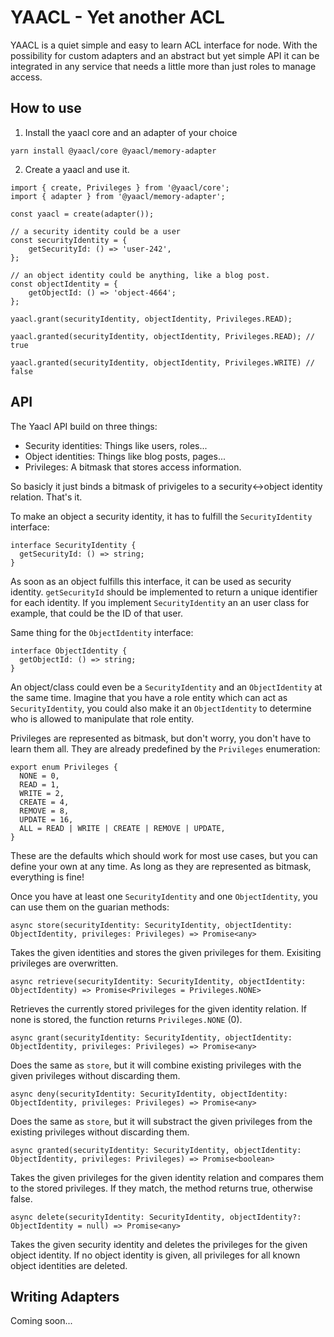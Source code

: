 # YAACL - Yet another ACL

YAACL is a quiet simple and easy to learn ACL interface for node. With the possibility for custom adapters and an abstract but yet simple API it can be integrated in any service that needs a little more than just roles to manage access.

## How to use

1. Install the yaacl core and an adapter of your choice

```
yarn install @yaacl/core @yaacl/memory-adapter
```

2. Create a yaacl and use it.

```
import { create, Privileges } from '@yaacl/core';
import { adapter } from '@yaacl/memory-adapter';

const yaacl = create(adapter());

// a security identity could be a user
const securityIdentity = {
	getSecurityId: () => 'user-242',
};

// an object identity could be anything, like a blog post.
const objectIdentity = {
	getObjectId: () => 'object-4664';
};

yaacl.grant(securityIdentity, objectIdentity, Privileges.READ);

yaacl.granted(securityIdentity, objectIdentity, Privileges.READ); // true

yaacl.granted(securityIdentity, objectIdentity, Privileges.WRITE) // false
```

## API

The Yaacl API build on three things:

* Security identities: Things like users, roles...
* Object identities: Things like blog posts, pages...
* Privileges: A bitmask that stores access information.

So basicly it just binds a bitmask of privigeles to a security<->object identity relation. That's it.

To make an object a security identity, it has to fulfill the `SecurityIdentity` interface:

```
interface SecurityIdentity {
  getSecurityId: () => string;
}
```

As soon as an object fulfills this interface, it can be used as security identity. `getSecurityId` should be implemented to return a unique identifier for each identity. If you implement `SecurityIdentity` an an user class for example, that could be the ID of that user.

Same thing for the `ObjectIdentity` interface:

```
interface ObjectIdentity {
  getObjectId: () => string;
}
```

An object/class could even be a `SecurityIdentity` and an `ObjectIdentity` at the same time. Imagine that you have a role entity which can act as `SecurityIdentity`, you could also make it an `ObjectIdentity` to determine who is allowed to manipulate that role entity.

Privileges are represented as bitmask, but don't worry, you don't have to learn them all. They are already predefined by the `Privileges` enumeration:

```
export enum Privileges {
  NONE = 0,
  READ = 1,
  WRITE = 2,
  CREATE = 4,
  REMOVE = 8,
  UPDATE = 16,
  ALL = READ | WRITE | CREATE | REMOVE | UPDATE,
}
```

These are the defaults which should work for most use cases, but you can define your own at any time. As long as they are represented as bitmask, everything is fine!

Once you have at least one `SecurityIdentity` and one `ObjectIdentity`, you can use them on the guarian methods:

```
async store(securityIdentity: SecurityIdentity, objectIdentity: ObjectIdentity, privileges: Privileges) => Promise<any>
```

Takes the given identities and stores the given privileges for them. Exisiting privileges are overwritten.

```
async retrieve(securityIdentity: SecurityIdentity, objectIdentity: ObjectIdentity) => Promise<Privileges = Privileges.NONE>
```

Retrieves the currently stored privileges for the given identity relation. If none is stored, the function returns `Privileges.NONE` (0).

```
async grant(securityIdentity: SecurityIdentity, objectIdentity: ObjectIdentity, privileges: Privileges) => Promise<any>
```

Does the same as `store`, but it will combine existing privileges with the given privileges without discarding them.

```
async deny(securityIdentity: SecurityIdentity, objectIdentity: ObjectIdentity, privileges: Privileges) => Promise<any>
```

Does the same as `store`, but it will substract the given privileges from the existing privileges without discarding them.

```
async granted(securityIdentity: SecurityIdentity, objectIdentity: ObjectIdentity, privileges: Privileges) => Promise<boolean>
```

Takes the given privileges for the given identity relation and compares them to the stored privileges.
If they match, the method returns true, otherwise false.

```
async delete(securityIdentity: SecurityIdentity, objectIdentity?: ObjectIdentity = null) => Promise<any>
```

Takes the given security identity and deletes the privileges for the given object identity. If no object identity is given, all privileges for all known object identities are deleted.

## Writing Adapters

Coming soon...
